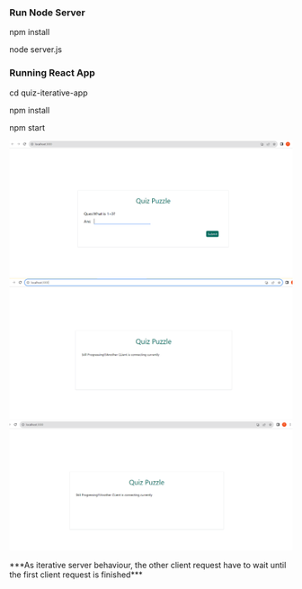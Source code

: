 <h3>Run Node Server</h3>
<p>npm install</p>
<p>node server.js</p>

<h3>Running React App</h3>
<p>cd quiz-iterative-app</p>
<p>npm install</p>
<p>npm start</p>

<img src="./img/img_clientOne.PNG"/>
<img src="./img/img_clientTwo.PNG"/>
<img src="./img/img_clientThree.PNG"/>
<p>***As iterative server behaviour, the other client request have to wait until the first client request is finished***</p>